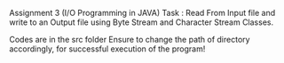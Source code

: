 Assignment 3 (I/O Programming in JAVA)
Task : Read From Input file and write to an Output file using Byte Stream and Character Stream Classes.

Codes are in the src folder
Ensure to change the path of directory accordingly, for successful execution of the program!
